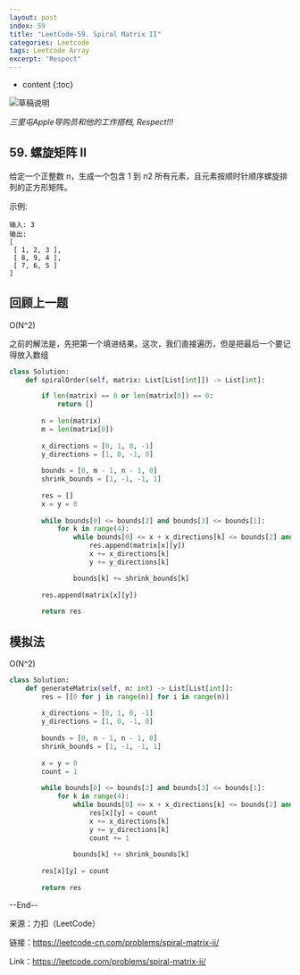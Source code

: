 ```yaml
---
layout: post
index: 59
title: "LeetCode-59. Spiral Matrix II"
categories: Leetcode
tags: Leetcode Array
excerpt: "Respect"
---
```


* content
{:toc}

![草稿说明]({{site.static}}/images/leetcode-sketch-algorithm-59.png)

*三里屯Apple导购员和他的工作搭档, Respect!!!​*

## 59. 螺旋矩阵 II

给定一个正整数 n，生成一个包含 1 到 n2 所有元素，且元素按顺时针顺序螺旋排列的正方形矩阵。

示例:

```
输入: 3
输出:
[
 [ 1, 2, 3 ],
 [ 8, 9, 4 ],
 [ 7, 6, 5 ]
]
```

## 回顾上一题

O(N^2)

之前的解法是，先把第一个填进结果。这次，我们直接遍历，但是把最后一个要记得放入数组

```python
class Solution:
    def spiralOrder(self, matrix: List[List[int]]) -> List[int]:

        if len(matrix) == 0 or len(matrix[0]) == 0:
            return []
        
        n = len(matrix)
        m = len(matrix[0])
        
        x_directions = [0, 1, 0, -1]
        y_directions = [1, 0, -1, 0]
            
        bounds = [0, m - 1, n - 1, 0]
        shrink_bounds = [1, -1, -1, 1]
            
        res = []
        x = y = 0
            
        while bounds[0] <= bounds[2] and bounds[3] <= bounds[1]:
            for k in range(4):
                while bounds[0] <= x + x_directions[k] <= bounds[2] and bounds[3] <= y + y_directions[k] <= bounds[1]:
                    res.append(matrix[x][y])
                    x += x_directions[k]
                    y += y_directions[k]

                bounds[k] += shrink_bounds[k]
        
        res.append(matrix[x][y])
        
        return res
```

## 模拟法

O(N^2)

```python
class Solution:
    def generateMatrix(self, n: int) -> List[List[int]]:
        res = [[0 for j in range(n)] for i in range(n)]
            
        x_directions = [0, 1, 0, -1]
        y_directions = [1, 0, -1, 0]
            
        bounds = [0, n - 1, n - 1, 0]
        shrink_bounds = [1, -1, -1, 1]
            
        x = y = 0
        count = 1
            
        while bounds[0] <= bounds[2] and bounds[3] <= bounds[1]:
            for k in range(4):
                while bounds[0] <= x + x_directions[k] <= bounds[2] and bounds[3] <= y + y_directions[k] <= bounds[1]:
                    res[x][y] = count
                    x += x_directions[k]
                    y += y_directions[k]
                    count += 1
                    
                bounds[k] += shrink_bounds[k]
        
        res[x][y] = count
        
        return res
```

--End--

来源：力扣（LeetCode）

链接：https://leetcode-cn.com/problems/spiral-matrix-ii/

Link：https://leetcode.com/problems/spiral-matrix-ii/
